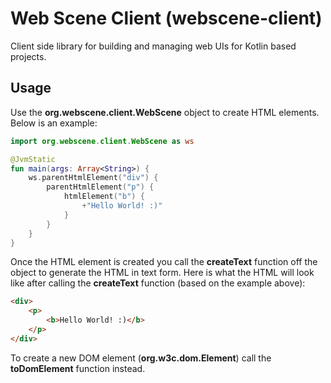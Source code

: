 # Web Scene Client (webscene-client)

Client side library for building and managing web UIs for Kotlin based projects.


## Usage

Use the **org.webscene.client.WebScene** object to create HTML elements. Below is an example:

```kotlin
import org.webscene.client.WebScene as ws

@JvmStatic
fun main(args: Array<String>) {
    ws.parentHtmlElement("div") {
        parentHtmlElement("p") {
            htmlElement("b") {
                +"Hello World! :)"
            }
        }
    }
}
```


Once the HTML element is created you call the **createText** function off the object to generate the HTML in text form. Here is what the HTML will look like after calling the **createText** function (based on the example above):

```html
<div>
    <p>
        <b>Hello World! :)</b>
    </p>
</div>
```

To create a new DOM element (**org.w3c.dom.Element**) call the **toDomElement** function instead.